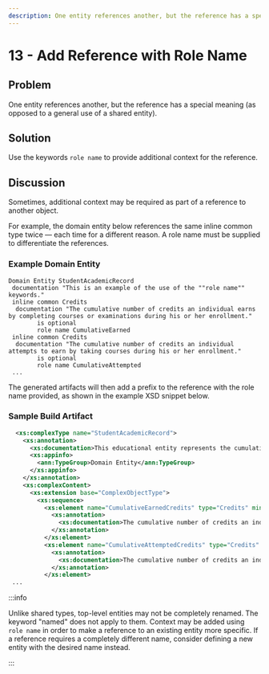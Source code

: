 ```yaml
---
description: One entity references another, but the reference has a special meaning.
---
```


# 13 - Add Reference with Role Name

## Problem

One entity references another, but the reference has a special meaning (as
opposed to a general use of a shared entity).

## Solution

Use the keywords `role name` to provide additional context for the reference.

## Discussion

Sometimes, additional context may be required as part of a reference to another
object.

For example, the domain entity below references the same inline common type
twice — each time for a different reason. A role name must be supplied to
differentiate the references.

### Example Domain Entity

```metaed
Domain Entity StudentAcademicRecord
 documentation "This is an example of the use of the ""role name"" keywords."
 inline common Credits
  documentation "The cumulative number of credits an individual earns by completing courses or examinations during his or her enrollment."
        is optional
        role name CumulativeEarned
 inline common Credits
  documentation "The cumulative number of credits an individual attempts to earn by taking courses during his or her enrollment."
        is optional
        role name CumulativeAttempted
 ...
```

The generated artifacts will then add a prefix to the reference with the role
name provided, as shown in the example XSD snippet below.

### Sample Build Artifact

```xml
  <xs:complexType name="StudentAcademicRecord">
    <xs:annotation>
      <xs:documentation>This educational entity represents the cumulative record of academic achievement for a student.</xs:documentation>
      <xs:appinfo>
        <ann:TypeGroup>Domain Entity</ann:TypeGroup>
      </xs:appinfo>
    </xs:annotation>
    <xs:complexContent>
      <xs:extension base="ComplexObjectType">
        <xs:sequence>
          <xs:element name="CumulativeEarnedCredits" type="Credits" minOccurs="0">
            <xs:annotation>
              <xs:documentation>The cumulative number of credits an individual earns by completing courses or examinations during his or her enrollment in the current school as well as those credits transferred from schools in which the individual had been previously enrolled.</xs:documentation>
            </xs:annotation>
          </xs:element>
          <xs:element name="CumulativeAttemptedCredits" type="Credits" minOccurs="0">
            <xs:annotation>
              <xs:documentation>The cumulative number of credits an individual attempts to earn by taking courses during his or her enrollment in the current school as well as those credits transferred from schools in which the individual had been previously enrolled.</xs:documentation>
            </xs:annotation>
          </xs:element>
 ...
```

:::info

Unlike shared types, top-level entities may not be completely renamed. The
keyword "named" does not apply to them. Context may be added using `role
name` in order to make a reference to an existing entity more specific. If a
reference requires a completely different name, consider defining a new entity
with the desired name instead.

:::
